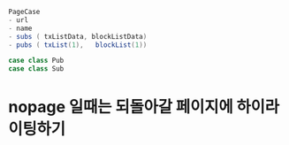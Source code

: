 ```scala
PageCase
- url
- name
- subs ( txListData, blockListData)
- pubs ( txList(1),   blockList(1))

case class Pub
case class Sub


```

# nopage 일때는 되돌아갈 페이지에 하이라이팅하기

```

```
